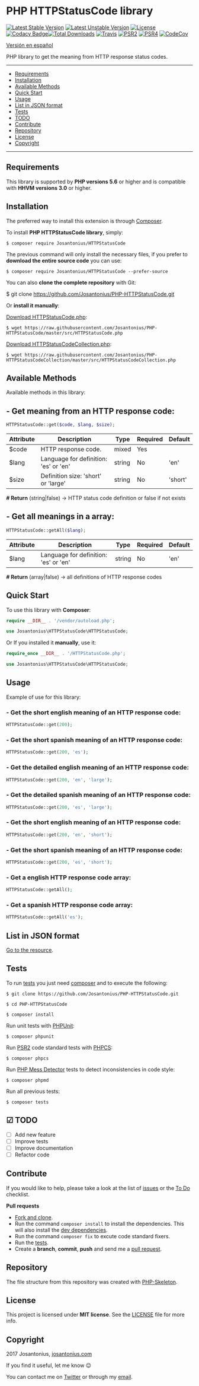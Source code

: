 # PHP HTTPStatusCode library

[![Latest Stable Version](https://poser.pugx.org/josantonius/HTTPStatusCode/v/stable)](https://packagist.org/packages/josantonius/HTTPStatusCode) [![Latest Unstable Version](https://poser.pugx.org/josantonius/HTTPStatusCode/v/unstable)](https://packagist.org/packages/josantonius/HTTPStatusCode) [![License](https://poser.pugx.org/josantonius/HTTPStatusCode/license)](LICENSE) [![Codacy Badge](https://api.codacy.com/project/badge/Grade/166477cc273f4896a832580b77b2d8d7)](https://www.codacy.com/app/Josantonius/PHP-HTTPStatusCode?utm_source=github.com&amp;utm_medium=referral&amp;utm_content=Josantonius/PHP-HTTPStatusCode&amp;utm_campaign=Badge_Grade)[![Total Downloads](https://poser.pugx.org/josantonius/HTTPStatusCode/downloads)](https://packagist.org/packages/josantonius/HTTPStatusCode) [![Travis](https://travis-ci.org/Josantonius/PHP-HTTPStatusCode.svg)](https://travis-ci.org/Josantonius/PHP-HTTPStatusCode) [![PSR2](https://img.shields.io/badge/PSR-2-1abc9c.svg)](http://www.php-fig.org/psr/psr-2/) [![PSR4](https://img.shields.io/badge/PSR-4-9b59b6.svg)](http://www.php-fig.org/psr/psr-4/) [![CodeCov](https://codecov.io/gh/Josantonius/PHP-HTTPStatusCode/branch/master/graph/badge.svg)](https://codecov.io/gh/Josantonius/PHP-HTTPStatusCode)

[Versión en español](README-ES.md)

PHP library to get the meaning from HTTP response status codes.

---

- [Requirements](#requirements)
- [Installation](#installation)
- [Available Methods](#available-methods)
- [Quick Start](#quick-start)
- [Usage](#usage)
- [List in JSON format](#list-in-json-format)
- [Tests](#tests)
- [TODO](#-todo)
- [Contribute](#contribute)
- [Repository](#repository)
- [License](#license)
- [Copyright](#copyright)

---

## Requirements

This library is supported by **PHP versions 5.6** or higher and is compatible with **HHVM versions 3.0** or higher.

## Installation

The preferred way to install this extension is through [Composer](http://getcomposer.org/download/).

To install **PHP HTTPStatusCode library**, simply:

    $ composer require Josantonius/HTTPStatusCode

The previous command will only install the necessary files, if you prefer to **download the entire source code** you can use:

    $ composer require Josantonius/HTTPStatusCode --prefer-source

You can also **clone the complete repository** with Git:

  $ git clone https://github.com/Josantonius/PHP-HTTPStatusCode.git

Or **install it manually**:

[Download HTTPStatusCode.php](https://raw.githubusercontent.com/Josantonius/PHP-HTTPStatusCode/master/src/HTTPStatusCode.php):

    $ wget https://raw.githubusercontent.com/Josantonius/PHP-HTTPStatusCode/master/src/HTTPStatusCode.php

[Download HTTPStatusCodeCollection.php](https://raw.githubusercontent.com/Josantonius/PHP-HTTPStatusCode/master/src/HTTPStatusCodeCollection.php):

    $ wget https://raw.githubusercontent.com/Josantonius/PHP-HTTPStatusCodeCollection/master/src/HTTPStatusCodeCollection.php

## Available Methods

Available methods in this library:

## - Get meaning from an HTTP response code:

```php
HTTPStatusCode::get($code, $lang, $size);
```

| Attribute | Description | Type | Required | Default
| --- | --- | --- | --- | --- |
| $code| HTTP response code. | mixed | Yes | |
| $lang| Language for definition: 'es' or 'en' | string | No | 'en' |
| $size| Definition size: 'short' or 'large' | string | No | 'short' |

**# Return** (string|false) → HTTP status code definition or false if not exists

## - Get all meanings in a array:

```php
HTTPStatusCode::getAll($lang);
```

| Attribute | Description | Type | Required | Default
| --- | --- | --- | --- | --- |
| $lang| Language for definition: 'es' or 'en' | string | No | 'en' |

**# Return** (array|false) → all definitions of HTTP response codes

## Quick Start

To use this library with **Composer**:

```php
require __DIR__ . '/vendor/autoload.php';

use Josantonius\HTTPStatusCode\HTTPStatusCode;
```

Or If you installed it **manually**, use it:

```php
require_once __DIR__ . '/HTTPStatusCode.php';

use Josantonius\HTTPStatusCode\HTTPStatusCode;
```

## Usage

Example of use for this library:

### - Get the short english meaning of an HTTP response code:

```php
HTTPStatusCode::get(200);
```

### - Get the short spanish meaning of an HTTP response code:

```php
HTTPStatusCode::get(200, 'es');
```

### - Get the detailed english meaning of an HTTP response code:

```php
HTTPStatusCode::get(200, 'en', 'large');
```

### - Get the detailed spanish meaning of an HTTP response code:

```php
HTTPStatusCode::get(200, 'es', 'large');
```

### - Get the short english meaning of an HTTP response code:

```php
HTTPStatusCode::get(200, 'en', 'short');
```

### - Get the short spanish meaning of an HTTP response code:

```php
HTTPStatusCode::get(200, 'es', 'short');
```

### - Get a english HTTP response code array:

```php
HTTPStatusCode::getAll();
```

### - Get a spanish HTTP response code array:

```php
HTTPStatusCode::getAll('es');
```

## List in JSON format

[Go to the resource](https://gist.github.com/Josantonius/0a889ab6f18db2fcefda15a039613293).

## Tests 

To run [tests](tests) you just need [composer](http://getcomposer.org/download/) and to execute the following:

    $ git clone https://github.com/Josantonius/PHP-HTTPStatusCode.git
    
    $ cd PHP-HTTPStatusCode

    $ composer install

Run unit tests with [PHPUnit](https://phpunit.de/):

    $ composer phpunit

Run [PSR2](http://www.php-fig.org/psr/psr-2/) code standard tests with [PHPCS](https://github.com/squizlabs/PHP_CodeSniffer):

    $ composer phpcs

Run [PHP Mess Detector](https://phpmd.org/) tests to detect inconsistencies in code style:

    $ composer phpmd

Run all previous tests:

    $ composer tests

## ☑ TODO

- [ ] Add new feature
- [ ] Improve tests
- [ ] Improve documentation
- [ ] Refactor code

## Contribute

If you would like to help, please take a look at the list of
[issues](https://github.com/Josantonius/PHP-HTTPStatusCode/issues) or the [To Do](#-todo) checklist.

**Pull requests**

* [Fork and clone](https://help.github.com/articles/fork-a-repo).
* Run the command `composer install` to install the dependencies.
  This will also install the [dev dependencies](https://getcomposer.org/doc/03-cli.md#install).
* Run the command `composer fix` to excute code standard fixers.
* Run the [tests](#tests).
* Create a **branch**, **commit**, **push** and send me a
  [pull request](https://help.github.com/articles/using-pull-requests).

## Repository

The file structure from this repository was created with [PHP-Skeleton](https://github.com/Josantonius/PHP-Skeleton).

## License

This project is licensed under **MIT license**. See the [LICENSE](LICENSE) file for more info.

## Copyright

2017 Josantonius, [josantonius.com](https://josantonius.com/)

If you find it useful, let me know :wink:

You can contact me on [Twitter](https://twitter.com/Josantonius) or through my [email](mailto:hello@josantonius.com).